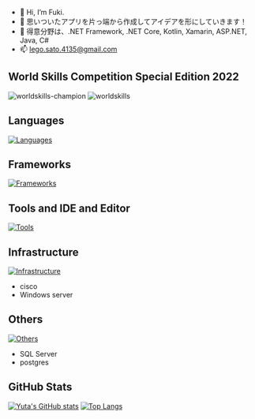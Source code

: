 - 👋 Hi, I’m Fuki.
- 👀 思いついたアプリを片っ端から作成してアイデアを形にしていきます！
- 🌱 得意分野は、.NET Framework, .NET Core, Kotlin, Xamarin, ASP.NET, Java, C#
- 📫 lego.sato.4135@gmail.com

## World Skills Competition Special Edition 2022
![worldskills-champion](https://user-images.githubusercontent.com/106070646/196856917-92dc26d2-373b-46fe-81d2-98c57e73d417.png)
![worldskills](https://user-images.githubusercontent.com/106070646/196856942-c81b7e78-c8ae-4a1a-80c6-d013ac89dd64.png)

## Languages
[![Languages](https://skillicons.dev/icons?i=cs,kotlin,java,html,css,js,bash)](https://skillicons.dev)

## Frameworks
[![Frameworks](https://skillicons.dev/icons?i=dotnet,wasm,react,bootstrap)](https://skillicons.dev)

## Tools and IDE and Editor
[![Tools](https://skillicons.dev/icons?i=figma,postman,vim,visualstudio,vscode,eclipse,intelij)](https://skillicons.dev)

## Infrastructure
[![Infrastructure](https://skillicons.dev/icons?i=aws,linux)](https://skillicons.dev)
* cisco
* Windows server

## Others
[![Others](https://skillicons.dev/icons?i=mysql,selenium,gitlab,github)](https://skillicons.dev)
* SQL Server
* postgres

## GitHub Stats
[![Yuta's GitHub stats](https://github-readme-stats.vercel.app/api?username=fukicycle&theme=tokyonight&show_icons=true)](https://github.com/anuraghazra/github-readme-stats)
[![Top Langs](https://github-readme-stats.vercel.app/api/top-langs/?username=fukicycle&theme=tokyonight&layout=compact)](https://github.com/anuraghazra/github-readme-stats)

